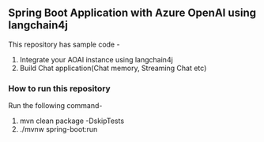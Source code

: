 ## Spring Boot Application with Azure OpenAI using langchain4j

This repository has sample code - 

1. Integrate your AOAI instance using langchain4j
2. Build Chat application(Chat memory, Streaming Chat etc)

### How to run this repository
Run the following command-

1.  mvn clean package -DskipTests
2.  ./mvnw spring-boot:run
